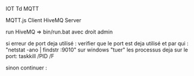 IOT Td MQTT

MQTT.js Client 
HiveMQ Server 

run HiveMQ => bin/run.bat avec droit admin

si erreur de port deja utilisé :
verifier que le port est deja utilisé et par qui : "netstat -ano | findstr :9010" sur windows 
"tuer" les processus deja sur le port:  taskkill /PID <PID> /F

sinon continuer :
